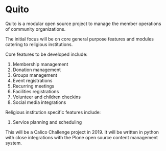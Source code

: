 # Quito

Quito is a modular open source project to manage the member operations of community organizations. 

The initial focus will be on core general purpose features and modules catering to religious institutions.

Core features to be developed include:

1. Membership management
1. Donation management
1. Groups management
1. Event registrations
1. Recurring meetings
1. Facilities registrations
1. Volunteer and children checkins
1. Social media integrations

Religious institution specific features include:

1. Service planning and scheduling

This will be a Calico Challenge project in 2019. It will be written in python with close integrations with the Plone open source content management system.